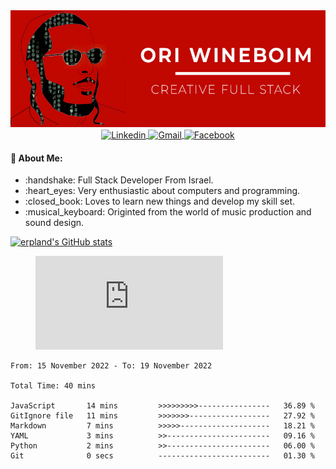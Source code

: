 <center>
<img src="https://github.com/erpland/erpland/blob/main/assets/banner.gif"/>
</center>

<div align="center">
<a href="https://www.linkedin.com/in/ori-wineboim/">
  <img align="center" alt="Linkedin" src="https://img.shields.io/badge/linkedin-%230077B5.svg?style=for-the-badge&logo=linkedin&logoColor=white" />
</a>
<a href="mailto:yanuka7@gmail.com.com">
  <img align="center" alt="Gmail" src="https://img.shields.io/badge/Gmail-D14836?style=for-the-badge&logo=gmail&logoColor=white" />
</a>
<a href="https://www.facebook.com/ORi.Win">
  <img align="center" alt="Facebook" src="https://img.shields.io/badge/Facebook-%231877F2.svg?style=for-the-badge&logo=Facebook&logoColor=white" />
</a>
</div>

<h4>💬 About Me:</h4>
<ul>
  <li>:handshake: Full Stack Developer From Israel.</li>
  <li>:heart_eyes: Very enthusiastic about computers and programming.</li>
  <li>:closed_book: Loves to learn new things and develop my skill set.</li>
  <li>:musical_keyboard: Originted from the world of music production and sound design.</li>
</ul>

[![erpland's GitHub stats](https://github-readme-stats.vercel.app/api?username=erpland)](https://github.com/erpland/github-readme-stats)
<!--
**erpland/erpland** is a ✨ _special_ ✨ repository because its `README.md` (this file) appears on your GitHub profile.

Here are some ideas to get you started:

- 🔭 I’m currently working on ...
- 🌱 I’m currently learning ...
- 👯 I’m looking to collaborate on ...
- 🤔 I’m looking for help with ...
- 💬 Ask me about ...
- 📫 How to reach me: ...
- 😄 Pronouns: ...
- ⚡ Fun fact: ...
-->
<figure><embed src="https://wakatime.com/share/@erpland/bac6859b-2a8a-4478-aa68-2879f4337761.svg"></embed></figure>
<!--START_SECTION:waka-->

```text
From: 15 November 2022 - To: 19 November 2022

Total Time: 40 mins

JavaScript       14 mins         >>>>>>>>>----------------   36.89 %
GitIgnore file   11 mins         >>>>>>>------------------   27.92 %
Markdown         7 mins          >>>>>--------------------   18.21 %
YAML             3 mins          >>-----------------------   09.16 %
Python           2 mins          >>-----------------------   06.00 %
Git              0 secs          -------------------------   01.30 %
```

<!--END_SECTION:waka-->
